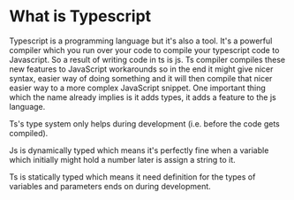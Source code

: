# What is Typescript

Typescript is a programming language but it's also a tool. It's a powerful compiler which you run over your code to compile your typescript code to Javascript. So a result of writing code in ts is js. Ts compiler compiles these new features to JavaScript workarounds so in the end it might give nicer syntax, easier way of doing something and it will then compile that nicer easier way to a more complex JavaScript snippet. One important thing which the name already implies is it adds types, it adds a feature to the js language.

Ts's type system only helps during development (i.e. before the code gets compiled).

Js is dynamically typed which means it's perfectly fine when a variable which initially might hold a number later is assign a string to it.

Ts is statically typed which means it need definition for the types of variables and parameters ends on during development.
